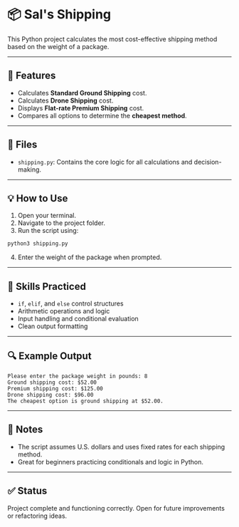 # 📦 Sal's Shipping

This Python project calculates the most cost-effective shipping method based on the weight of a package.

---

## 🚀 Features

- Calculates **Standard Ground Shipping** cost.
- Calculates **Drone Shipping** cost.
- Displays **Flat-rate Premium Shipping** cost.
- Compares all options to determine the **cheapest method**.

---

## 📄 Files

- `shipping.py`: Contains the core logic for all calculations and decision-making.

---

## 💡 How to Use

1. Open your terminal.
2. Navigate to the project folder.
3. Run the script using:

```bash
python3 shipping.py
```

4. Enter the weight of the package when prompted.

---

## 🧠 Skills Practiced

- `if`, `elif`, and `else` control structures
- Arithmetic operations and logic
- Input handling and conditional evaluation
- Clean output formatting

---

## 🔍 Example Output

```
Please enter the package weight in pounds: 8
Ground shipping cost: $52.00
Premium shipping cost: $125.00
Drone shipping cost: $96.00
The cheapest option is ground shipping at $52.00.
```

---

## 📌 Notes

- The script assumes U.S. dollars and uses fixed rates for each shipping method.
- Great for beginners practicing conditionals and logic in Python.

---

## ✅ Status

Project complete and functioning correctly. Open for future improvements or refactoring ideas.